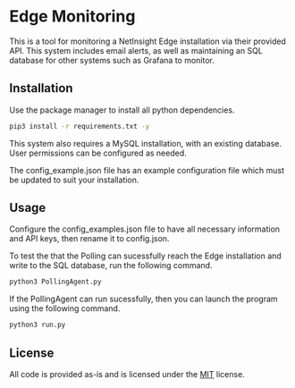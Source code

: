 # Edge Monitoring

This is a tool for monitoring a NetInsight Edge installation via their provided API. This system includes email alerts,
as well as maintaining an SQL database for other systems such as Grafana to monitor. 

## Installation

Use the package manager to install all python dependencies.

```bash
pip3 install -r requirements.txt -y
```

This system also requires a MySQL installation, with an existing database. User permissions can be configured as needed.

The config_example.json file has an example configuration file which must be updated to suit your installation.

## Usage

Configure the config_examples.json file to have all necessary information and API keys, then rename it to config.json.

To test the that the Polling can sucessfully reach the Edge installation and write to the SQL database, run the following command.

```bash
python3 PollingAgent.py
```

If the PollingAgent can run sucessfully, then you can launch the program using the following command.

```bash
python3 run.py
```

## License
All code is provided as-is and is licensed under the [MIT](https://choosealicense.com/licenses/mit/) license.
